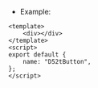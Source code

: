 - Example:

```vue
<template>
    <div></div>
</template>
<script>
export default {
    name: "D52tButton",
};
</script>
```
